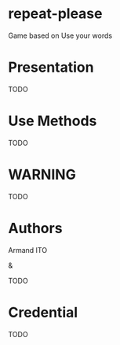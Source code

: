 repeat-please
===
Game based on Use your words

# Presentation

TODO

# Use Methods

TODO

# WARNING

TODO

# Authors

Armand ITO

&

TODO

# Credential

TODO